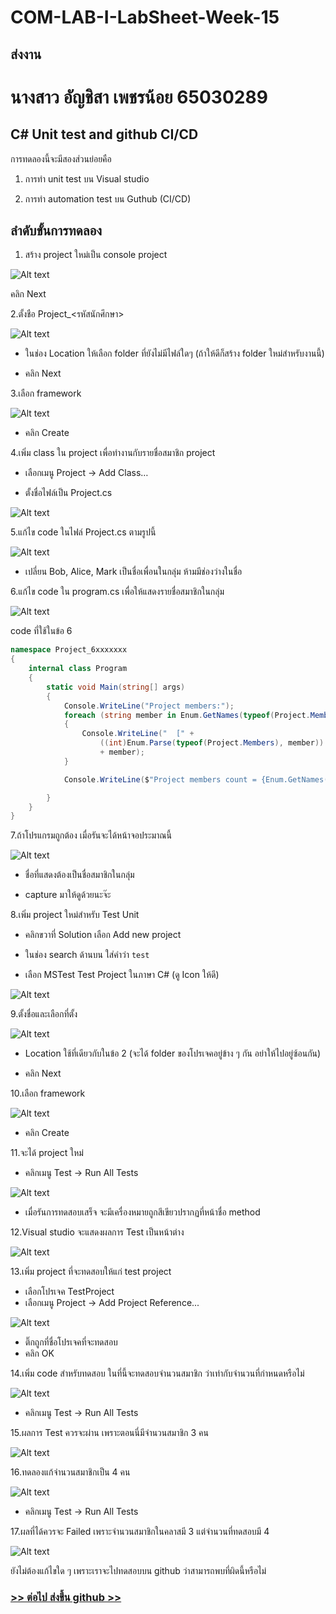 # COM-LAB-I-LabSheet-Week-15
## ส่งงาน
# นางสาว อัญชิสา เพชรน้อย 65030289
## C# Unit test and github CI/CD

การทดลองนี้จะมีสองส่วนย่อยคือ 

1. การทำ unit test บน Visual studio

2. การทำ automation test บน Guthub (CI/CD)

## ลำดับขั้นการทดลอง

1. สร้าง project ใหม่เป็น console project

![Alt text](./Pictures/Picture-01.png)

คลิก Next

2.ตั้งชือ Project_<รหัสนักศึกษา>

![Alt text](./Pictures/Picture-02.png)

- ในช่อง Location ให้เลือก folder ที่ยังไม่มีไฟล์ใดๆ (ถ้าให้ดีก็สร้าง folder ใหม่สำหรับงานนี้)

- คลิก Next

3.เลือก framework

![Alt text](./Pictures/Picture-03.png)

- คลิก Create

4.เพิ่ม class ใน project เพื่อทำงานกับรายชื่อสมาชิก project

- เลือกเมนู Project -> Add Class…

- ตั้งชื่อไฟล์เป็น Project.cs

![Alt text](./Pictures/Picture-04.png)

5.แก้ไข code ในไฟล์  Project.cs ตามรูปนี้

![Alt text](./Pictures/Picture-05.png)

- เปลี่ยน Bob, Alice, Mark เป็นชื่อเพื่อนในกลุ่ม ห้ามมีช่องว่างในชื่อ

6.แก้ไข code ใน program.cs เพื่อให้แสดงรายชื่อสมาชิกในกลุ่ม

![Alt text](./Pictures/Picture-06.png)

code ที่ใช้ในข้อ 6

```cs
namespace Project_6xxxxxxx
{
    internal class Program
    {
        static void Main(string[] args)
        {
            Console.WriteLine("Project members:");
            foreach (string member in Enum.GetNames(typeof(Project.Members)))
            {
                Console.WriteLine("  [" + 
                    ((int)Enum.Parse(typeof(Project.Members), member)).ToString() + "]: "
                    + member);
            }

            Console.WriteLine($"Project members count = {Enum.GetNames(typeof(Project.Members)).Length}");

        }
    }
}
```

7.ถ้าโปรแกรมถูกต้อง เมื่อรันจะได้หน้าจอประมาณนี้

![Alt text](./Pictures/Picture-07.png)

- ชื่อที่แสดงต้องเป็นชื่อสมาชิกในกลุ่ม 

- capture มาให้ดูด้วยนะจ๊ะ

8.เพิ่ม project ใหม่สำหรับ Test Unit

- คลิกขวาที่ Solution เลือก Add new project

- ในช่อง search ด้านบน ใส่คำว่า  `test`

- เลือก  MSTest Test Project ในภาษา C# (ดู Icon ให้ดี)

![Alt text](./Pictures/Picture-08.png)

9.ตั้งชื่อและเลือกที่ตั้ง

![Alt text](./Pictures/Picture-09.png)

- Location ใช้ที่เดียวกับในข้อ 2 (จะได้ folder ของโปรเจคอยู่ข้าง ๆ กัน อย่าให้ไปอยู่ซ้อนกัน)

- คลิก Next

10.เลือก framework 

![Alt text](./Pictures/Picture-10.png)

- คลิก Create

11.จะได้ project ใหม่

- คลิกเมนู Test ->  Run All Tests

![Alt text](./Pictures/Picture-11.png)

- เมื่อรันการทดสอบเสร็จ จะมีเครื่องหมายถูกสีเขียวปรากฏที่หน้าชื่อ  method

12.Visual studio จะแสดงผลการ Test เป็นหน้าต่าง

![Alt text](./Pictures/Picture-12.png)

13.เพิ่ม project ที่จะทดสอบให้แก่ test project

- เลือกโปรเจค TestProject
- เลือกเมนู Project -> Add Project Reference...

![Alt text](./Pictures/Picture-13.png)

- ติ๊กถูกที่ชื่อโปรเจคที่จะทดสอบ 
- คลิก OK

14.เพิ่ม code สำหรับทดสอบ ในที่นี้จะทดสอบจำนวนสมาชิก ว่าเท่ากับจำนวนที่กำหนดหรือไม่

![Alt text](./Pictures/Picture-14.png)

- คลิกเมนู Test ->  Run All Tests

15.ผลการ Test ควรจะผ่าน เพราะตอนนี่มีจำนวนสมาชิก 3 คน

![Alt text](./Pictures/Picture-15.png)

16.ทดลองแก้จำนวนสมาชิกเป็น 4 คน

![Alt text](./Pictures/Picture-16.png)

- คลิกเมนู Test ->  Run All Tests

17.ผลที่ได้ควรจะ Failed เพราะจำนวนสมาชิกในคลาสมี 3 แต่จำนวนที่ทดสอบมี 4

![Alt text](./Pictures/Picture-17.png)

ยังไม่ต้องแก้ไขใด ๆ เพราะเราจะไปทดสอบบน github ว่าสามารถพบที่ผิดนี้หรือไม่

### [>> ต่อไป ส่งขึ้น github >>](./Labsheet-1.md)
